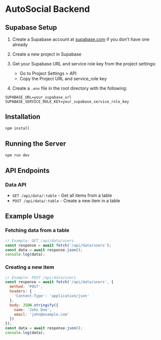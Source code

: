 # AutoSocial Backend

## Supabase Setup

1. Create a Supabase account at [supabase.com](https://supabase.com) if you don't have one already
2. Create a new project in Supabase
3. Get your Supabase URL and service role key from the project settings:
   - Go to Project Settings > API
   - Copy the Project URL and service_role key

4. Create a `.env` file in the root directory with the following:
```
SUPABASE_URL=your_supabase_url
SUPABASE_SERVICE_ROLE_KEY=your_supabase_service_role_key
```

## Installation

```bash
npm install
```

## Running the Server

```bash
npm run dev
```

## API Endpoints

### Data API

- `GET /api/data/:table` - Get all items from a table
- `POST /api/data/:table` - Create a new item in a table

## Example Usage

### Fetching data from a table

```javascript
// Example: GET /api/data/users
const response = await fetch('/api/data/users');
const data = await response.json();
console.log(data);
```

### Creating a new item

```javascript
// Example: POST /api/data/users
const response = await fetch('/api/data/users', {
  method: 'POST',
  headers: {
    'Content-Type': 'application/json'
  },
  body: JSON.stringify({
    name: 'John Doe',
    email: 'john@example.com'
  })
});
const data = await response.json();
console.log(data);
``` 
